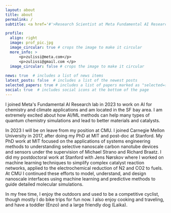 ```yaml
---
layout: about
title: about
permalink: /
subtitle: <a href='#'>Research Scientist at Meta Fundamental AI Research (FAIR), and (on leave) Department of Chemical Engineering, Carnegie Mellon University</a>. 

profile:
  align: right
  image: prof_pic.jpg
  image_circular: true # crops the image to make it circular
  more_info: >
      <p>zulissi@meta.com</p>
      <p>zulissi@gmail.com </p> 
  image_circular: false # crops the image to make it circular
  
news: true  # includes a list of news items
latest_posts: false  # includes a list of the newest posts
selected_papers: true # includes a list of papers marked as "selected={true}"
social: true  # includes social icons at the bottom of the page
---
```


I joined Meta's Fundamental AI Research lab in 2023 to work on AI for chemistry and climate applications and am located in the SF bay area. I am extremely excited about how AI/ML methods can help many types of quantum chemistry simulations and lead to better materials and catalysts. 

In 2023 I will be on leave from my position at CMU. I joined Carnegie Mellon University in 2017, after doing my PhD at MIT and post-doc at Stanford. My PhD work at MIT focused on the applications of systems engineering methods to understanding selective nanoscale carbon nanotube devices and sensors under the supervision of Michael Strano and Richard Braatz. I did my postdoctoral work at Stanford with Jens Nørskov where I worked on machine learning techniques to simplify complex catalyst reaction networks, applied to the electrochemical reduction of N2 and CO2 to fuels. At CMU I continued these efforts to model, understand, and design nanoscale interfaces using machine learning and predictive methods to guide detailed molecular simulations.

In my free time, I enjoy the outdoors and used to be a competitive cyclist, though mostly I do bike trips for fun now. I also enjoy cooking and traveling, and have a toddler (Enzo) and a large friendly dog (Laika).

